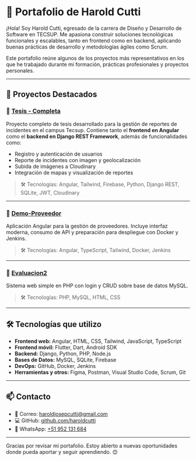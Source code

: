 # 💼 Portafolio de Harold Cutti

¡Hola! Soy Harold Cutti, egresado de la carrera de Diseño y Desarrollo de Software en TECSUP. Me apasiona construir soluciones tecnológicas funcionales y escalables, tanto en frontend como en backend, aplicando buenas prácticas de desarrollo y metodologías ágiles como Scrum.

Este portafolio reúne algunos de los proyectos más representativos en los que he trabajado durante mi formación, prácticas profesionales y proyectos personales.

---

## 🚀 Proyectos Destacados

### 📲 [Tesis - Completa](https://github.com/haroldcutti/Tesis---completa)
Proyecto completo de tesis desarrollado para la gestión de reportes de incidentes en el campus Tecsup. Contiene tanto el **frontend en Angular** como el **backend en Django REST Framework**, además de funcionalidades como:
- Registro y autenticación de usuarios
- Reporte de incidentes con imagen y geolocalización
- Subida de imágenes a Cloudinary
- Integración de mapas y visualización de reportes

> 🛠 Tecnologías: Angular, Tailwind, Firebase, Python, Django REST, SQLite, JWT, Cloudinary

---

### 🌿 [Demo-Proveedor](https://github.com/haroldcutti/Demo-Proveedor)
Aplicación Angular para la gestión de proveedores. Incluye interfaz moderna, consumo de API y preparación para despliegue con Docker y Jenkins.

> 🛠 Tecnologías: Angular, TypeScript, Tailwind, Docker, Jenkins

---

### 🧪 [Evaluacion2](https://github.com/haroldcutti/Evaluacion2)
Sistema web simple en PHP con login y CRUD sobre base de datos MySQL.

> 🛠 Tecnologías: PHP, MySQL, HTML, CSS

---

## 🛠️ Tecnologías que utilizo

- **Frontend web:** Angular, HTML, CSS, Tailwind, JavaScript, TypeScript
- **Frontend móvil:** Flutter, Dart, Android SDK
- **Backend:** Django, Python, PHP, Node.js
- **Bases de Datos:** MySQL, SQLite, Firebase
- **DevOps:** GitHub, Docker, Jenkins
- **Herramientas y otros:** Figma, Postman, Visual Studio Code, Scrum, Git

---

## 📫 Contacto

- 📧 Correo: haroldjosepcutti@gmail.com
- 💻 GitHub: [github.com/haroldcutti](https://github.com/haroldcutti)
- 📱 WhatsApp: [+51 952 131 684](https://wa.me/51952131684)  

---

Gracias por revisar mi portafolio. Estoy abierto a nuevas oportunidades donde pueda aportar y seguir aprendiendo. 😊
